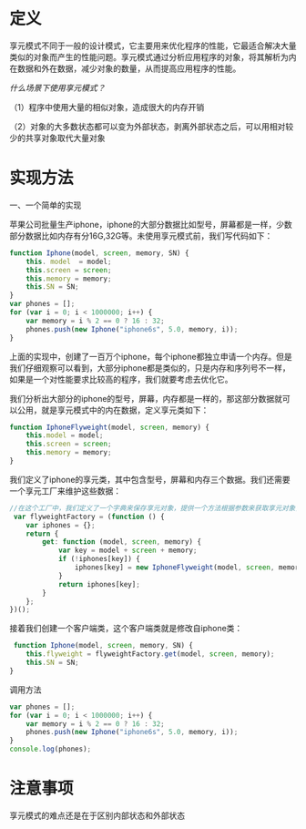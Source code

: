 # 定义

享元模式不同于一般的设计模式，它主要用来优化程序的性能，它最适合解决大量类似的对象而产生的性能问题。享元模式通过分析应用程序的对象，将其解析为内在数据和外在数据，减少对象的数量，从而提高应用程序的性能。

*什么场景下使用享元模式？*

（1）程序中使用大量的相似对象，造成很大的内存开销 

（2）对象的大多数状态都可以变为外部状态，剥离外部状态之后，可以用相对较少的共享对象取代大量对象

# 实现方法
一、一个简单的实现

苹果公司批量生产iphone，iphone的大部分数据比如型号，屏幕都是一样，少数部分数据比如内存有分16G,32G等。未使用享元模式前，我们写代码如下：
```javaScript
function Iphone(model, screen, memory, SN) {
    this. model  = model;
    this.screen = screen;
    this.memory = memory;
    this.SN = SN;
}
var phones = [];
for (var i = 0; i < 1000000; i++) {
    var memory = i % 2 == 0 ? 16 : 32;
    phones.push(new Iphone("iphone6s", 5.0, memory, i));
}
```

上面的实现中，创建了一百万个iphone，每个iphone都独立申请一个内存。但是我们仔细观察可以看到，大部分iphone都是类似的，只是内存和序列号不一样，如果是一个对性能要求比较高的程序，我们就要考虑去优化它。

我们分析出大部分的iphone的型号，屏幕，内存都是一样的，那这部分数据就可以公用，就是享元模式中的内在数据，定义享元类如下：
```javaScript
function IphoneFlyweight(model, screen, memory) {
    this.model = model;
    this.screen = screen;
    this.memory = memory;
}
```

我们定义了iphone的享元类，其中包含型号，屏幕和内存三个数据。我们还需要一个享元工厂来维护这些数据：
```javaScript
//在这个工厂中，我们定义了一个字典来保存享元对象，提供一个方法根据参数来获取享元对象，如果字典中有则直接返回，没有则创建一个返回。
 var flyweightFactory = (function () {
    var iphones = {};
    return {
        get: function (model, screen, memory) {
            var key = model + screen + memory;
            if (!iphones[key]) {
                iphones[key] = new IphoneFlyweight(model, screen, memory);
            }
            return iphones[key];
        }
    };
})();
```

接着我们创建一个客户端类，这个客户端类就是修改自iphone类：
```javaScript
 function Iphone(model, screen, memory, SN) {
    this.flyweight = flyweightFactory.get(model, screen, memory);
    this.SN = SN;
}
```

调用方法
```javaScript
var phones = [];
for (var i = 0; i < 1000000; i++) {
    var memory = i % 2 == 0 ? 16 : 32;
    phones.push(new Iphone("iphone6s", 5.0, memory, i));
}
console.log(phones);
```

# 注意事项
享元模式的难点还是在于区别内部状态和外部状态
